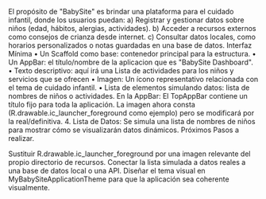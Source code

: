 El propósito de "BabySite" es brindar una plataforma para el cuidado infantil, donde los usuarios puedan: a) Registrar y gestionar datos sobre niños (edad, hábitos, alergias, actividades). b) Acceder a recursos externos como consejos de crianza desde internet. c) Consultar datos locales, como horarios personalizados o notas guardadas en una base de datos. Interfaz Mínima • Un Scaffold como base: contenedor principal para la estructura. • Un AppBar: el título/nombre de la aplicacion que es "BabySite Dashboard". • Texto descriptivo: aquí irá una Lista de actividades para los niños y servicios que se ofrecen • Imagen: Un ícono representativo relacionada con el tema de cuidado infantil. • Lista de elementos simulando datos: lista de nombres de niños o actividades. En la AppBar: El TopAppBar contiene un título fijo para toda la aplicación. La imagen ahora consta (R.drawable.ic_launcher_foreground como ejemplo) pero se modificará por la real/definitiva. 4. Lista de Datos: Se simula una lista de nombres de niños para mostrar cómo se visualizarán datos dinámicos. Próximos Pasos a realizar.

Sustituir R.drawable.ic_launcher_foreground por una imagen relevante del propio directorio de recursos.
Conectar la lista simulada a datos reales a una base de datos local o una API.
Diseñar el tema visual en MyBabySiteApplicationTheme para que la aplicación sea coherente visualmente.
